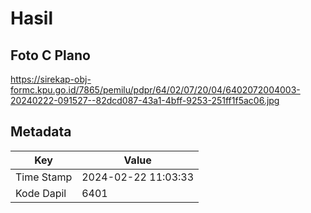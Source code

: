 # Hasil

## Foto C Plano

https://sirekap-obj-formc.kpu.go.id/7865/pemilu/pdpr/64/02/07/20/04/6402072004003-20240222-091527--82dcd087-43a1-4bff-9253-251ff1f5ac06.jpg


## Metadata

| Key        | Value               |
| ---------- | ------------------- |
| Time Stamp | 2024-02-22 11:03:33 |
| Kode Dapil | 6401                |



